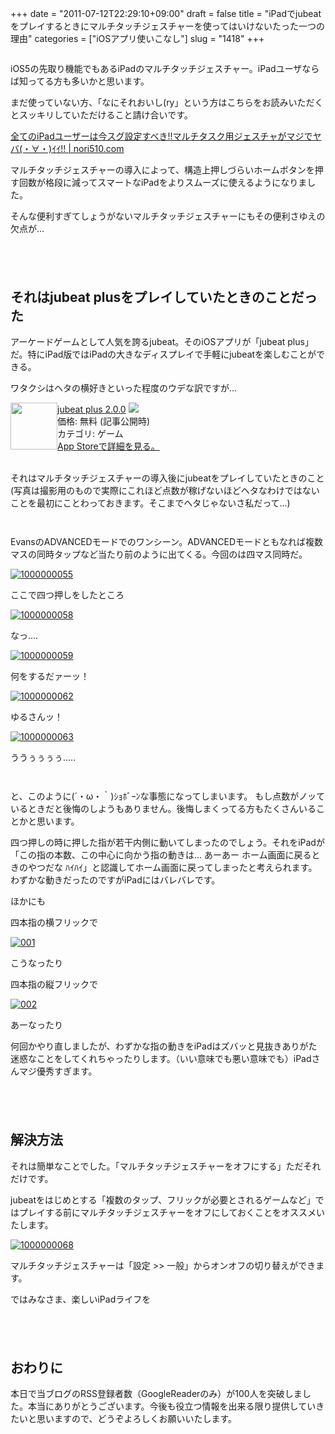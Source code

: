 +++
date = "2011-07-12T22:29:10+09:00"
draft = false
title = "iPadでjubeatをプレイするときにマルチタッチジェスチャーを使ってはいけないたった一つの理由"
categories = ["iOSアプリ使いこなし"]
slug = "1418"
+++

<img src="http://knk-n.com/images/2011/07/multi-tasking-ipad.png" alt="" class="aligncenter size-medium/">

iOS5の先取り機能でもあるiPadのマルチタッチジェスチャー。iPadユーザならば知ってる方も多いかと思います。

まだ使っていない方、「なにそれおいし(ry」という方はこちらをお読みいただくとスッキリしていただけること請け合いです。

<a rel="nofollow" target="_blank" href="http://nori510.com/archives/4720">全てのiPadユーザーは今スグ設定すべき!!マルチタスク用ジェスチャがマジでヤバ(・∀・)ｲｲ!! | nori510.com</a><a rel="nofollow" target="_blank" href="http://b.hatena.ne.jp/entry/http://nori510.com/archives/4720"><img border="0" src="http://b.hatena.ne.jp/entry/image/http://nori510.com/archives/4720" alt=""/></a>

マルチタッチジェスチャーの導入によって、構造上押しづらいホームボタンを押す回数が格段に減ってスマートなiPadをよりスムーズに使えるようになりました。

そんな便利すぎてしょうがないマルチタッチジェスチャーにもその便利さゆえの欠点が...<!--more-->

<p style="margin-top: 6em;">

<h2>それはjubeat plusをプレイしていたときのことだった</h2>
アーケードゲームとして人気を誇るjubeat。そのiOSアプリが「jubeat plus」だ。特にiPad版ではiPadの大きなディスプレイで手軽にjubeatを楽しむことができる。

ワタクシはヘタの横好きといった程度のウデな訳ですが...
<p style="margin-top: 1em;">
<div class="amz-etr-under"><div class="amz-left" style="float:left;"><div class="amz-image"><a href="http://itunes.apple.com/jp/app/jubeat-plus/id395192484?mt=8&uo=4" target="new"><img width="75" height="75" class="appsImg" src="http://a2.mzstatic.com/us/r1000/024/Purple/5d/a6/d4/mzi.ejbbokou.jpg" alt=""></a></div></div><div class="amz-right"><div class="amz-title"><a href="http://itunes.apple.com/jp/app/jubeat-plus/id395192484?mt=8&uo=4" target="new">jubeat plus 2.0.0</a> <a href="http://itunes.apple.com/jp/app/jubeat-plus/id395192484?mt=8&uo=4" target="itunes_store"><img src="http://ax.phobos.apple.com.edgesuite.net/ja_jp/images/web/linkmaker/badge_appstore-sm.gif" style="border: 0;"></a></div><div class="amz-detail">価格: 無料 (記事公開時)<br>カテゴリ: ゲーム<br><a href="http://itunes.apple.com/jp/app/jubeat-plus/id395192484?mt=8&uo=4" target="new">App Storeで詳細を見る。</a></div></div></div>
<br clear="all" />

それはマルチタッチジェスチャーの導入後にjubeatをプレイしていたときのこと
(写真は撮影用のもので実際にこれほど点数が稼げないほどヘタなわけではないことを最初にことわっておきます。そこまでヘタじゃないさ私だって...)

<p style="margin-top: 3em;">

EvansのADVANCEDモードでのワンシーン。ADVANCEDモードともなれば複数マスの同時タップなど当たり前のように出てくる。今回のは四マス同時だ。

<a rel="nofollow" target="_blank" href="http://www.flickr.com/photos/knk_n/5930132562/" title="1000000055 by kenke_n, on Flickr"><img class="flickr_photo" src="http://farm7.static.flickr.com/6023/5930132562_d439bb0186.jpg" alt="1000000055"/></a>

ここで四つ押しをしたところ

<a rel="nofollow" target="_blank" href="http://www.flickr.com/photos/knk_n/5929576181/" title="1000000058 by kenke_n, on Flickr"><img class="flickr_photo" src="http://farm7.static.flickr.com/6001/5929576181_d34fc93e81.jpg" alt="1000000058"/></a>

なっ....

<a rel="nofollow" target="_blank" href="http://www.flickr.com/photos/knk_n/5930133170/" title="1000000059 by kenke_n, on Flickr"><img class="flickr_photo" src="http://farm7.static.flickr.com/6014/5930133170_81f62c54a4.jpg" alt="1000000059"/></a>

何をするだァーッ！　

<a rel="nofollow" target="_blank" href="http://www.flickr.com/photos/knk_n/5930133448/" title="1000000062 by kenke_n, on Flickr"><img class="flickr_photo" src="http://farm7.static.flickr.com/6003/5930133448_a17d0caf40.jpg" alt="1000000062"/></a>

ゆるさんッ！

<a rel="nofollow" target="_blank" href="http://www.flickr.com/photos/knk_n/5930133754/" title="1000000063 by kenke_n, on Flickr"><img class="flickr_photo" src="http://farm7.static.flickr.com/6125/5930133754_86a57bc884.jpg" alt="1000000063"/></a>

ううぅぅぅぅ.....

<p style="margin-top: 3em;">

と、このように(´・ω・｀)ｼｮﾎﾞｰﾝな事態になってしまいます。
もし点数がノッているときだと後悔のしようもありません。後悔しまくってる方もたくさんいることかと思います。

四つ押しの時に押した指が若干内側に動いてしまったのでしょう。それをiPadが「この指の本数、この中心に向かう指の動きは... あーあー ホーム画面に戻るときのやつだな ﾊｲﾊｲ」と認識してホーム画面に戻ってしまったと考えられます。わずかな動きだったのですがiPadにはバレバレです。

ほかにも

四本指の横フリックで

<a rel="nofollow" target="_blank" href="http://www.flickr.com/photos/knk_n/5930192472/" title="001 by kenke_n, on Flickr"><img class="flickr_photo" src="http://farm7.static.flickr.com/6130/5930192472_5d64df41ca.jpg" alt="001"/></a>

こうなったり

四本指の縦フリックで

<a rel="nofollow" target="_blank" href="http://www.flickr.com/photos/knk_n/5930192568/" title="002 by kenke_n, on Flickr"><img class="flickr_photo" src="http://farm7.static.flickr.com/6030/5930192568_9e304f9627.jpg" alt="002"/></a>

あーなったり

何回かやり直しましたが、わずかな指の動きをiPadはズバッと見抜きありがた迷惑なことをしてくれちゃったりします。（いい意味でも悪い意味でも）iPadさんマジ優秀すぎます。


<p style="margin-top: 6em;">

<h2>解決方法</h2>
それは簡単なことでした。「マルチタッチジェスチャーをオフにする」ただそれだけです。

jubeatをはじめとする「複数のタップ、フリックが必要とされるゲームなど」ではプレイする前にマルチタッチジェスチャーをオフにしておくことをオススメいたします。

<a rel="nofollow" target="_blank" href="http://www.flickr.com/photos/knk_n/5930205054/" title="1000000068 by kenke_n, on Flickr"><img class="flickr_photo" src="http://farm7.static.flickr.com/6130/5930205054_7c609d5b97.jpg" alt="1000000068"/></a>

マルチタッチジェスチャーは「設定 >> 一般」からオンオフの切り替えができます。

ではみなさま、楽しいiPadライフを

<p style="margin-top: 6em;">

<h2>おわりに</h2>
本日で当ブログのRSS登録者数（GoogleReaderのみ）が100人を突破しました。本当にありがとうございます。今後も役立つ情報を出来る限り提供していきたいと思いますので、どうぞよろしくお願いいたします。
